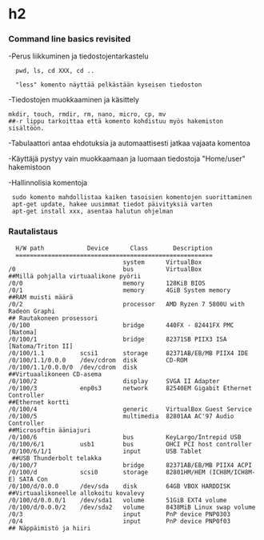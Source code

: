 # h2

### Command line basics revisited 

-Perus liikkuminen ja tiedostojentarkastelu 
      
      pwd, ls, cd XXX, cd ..
      
      "less" komento näyttää pelkästään kyseisen tiedoston
      
-Tiedostojen muokkaaminen ja käsittely
    
    mkdir, touch, rmdir, rm, nano, micro, cp, mv
    ##-r lippu tarkoittaa että komento kohdistuu myös hakemiston sisältöön.
    
-Tabulaattori antaa ehdotuksia ja automaattisesti jatkaa vajaata komentoa
  
-Käyttäjä pystyy vain muokkaamaan ja luomaan tiedostoja "Home/user" hakemistoon

-Hallinnolisia komentoja
    
     sudo komento mahdollistaa kaiken tasoisien komentojen suorittaminen
     apt-get update, hakee uusimmat tiedot päivityksiä varten
     apt-get install xxx, asentaa halutun ohjelman
     
     
### Rautalistaus

      H/W path            Device      Class       Description
      =======================================================
                                    system      VirtualBox
    /0                              bus         VirtualBox
    ##Millä pohjalla virtuaalikone pyörii
    /0/0                            memory      128KiB BIOS
    /0/1                            memory      4GiB System memory
    ##RAM muisti määrä
    /0/2                            processor   AMD Ryzen 7 5800U with Radeon Graphi
    ## Rautakoneen prosessori
    /0/100                          bridge      440FX - 82441FX PMC [Natoma]
    /0/100/1                        bridge      82371SB PIIX3 ISA [Natoma/Triton II]
    /0/100/1.1          scsi1       storage     82371AB/EB/MB PIIX4 IDE
    /0/100/1.1/0.0.0    /dev/cdrom  disk        CD-ROM
    /0/100/1.1/0.0.0/0  /dev/cdrom  disk        
    ##Virtuaalikoneen CD-asema
    /0/100/2                        display     SVGA II Adapter
    /0/100/3            enp0s3      network     82540EM Gigabit Ethernet Controller
    ##Ethernet kortti
    /0/100/4                        generic     VirtualBox Guest Service
    /0/100/5                        multimedia  82801AA AC'97 Audio Controller
    ##Microsoftin ääniajuri
    /0/100/6                        bus         KeyLargo/Intrepid USB
    /0/100/6/1          usb1        bus         OHCI PCI host controller
    /0/100/6/1/1                    input       USB Tablet
     ##USB Thunderbolt telakka
    /0/100/7                        bridge      82371AB/EB/MB PIIX4 ACPI
    /0/100/d            scsi0       storage     82801HM/HEM (ICH8M/ICH8M-E) SATA Con
    /0/100/d/0.0.0      /dev/sda    disk        64GB VBOX HARDDISK
    ##Virtuaalikoneelle allokoitu kovalevy
    /0/100/d/0.0.0/1    /dev/sda1   volume      51GiB EXT4 volume
    /0/100/d/0.0.0/2    /dev/sda2   volume      8438MiB Linux swap volume
    /0/3                            input       PnP device PNP0303
    /0/4                            input       PnP device PNP0f03
    ## Näppäimistö ja hiiri
    
    
    



